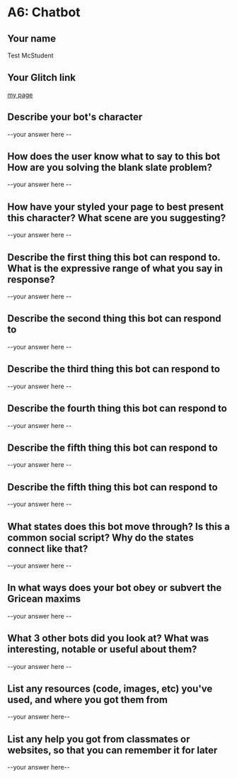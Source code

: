 # A6: Chatbot

## Your name
Test McStudent

## Your Glitch link
[my page](https://galaxykate-a1.glitch.me)


## Describe your bot's character

--your answer here  --

## How does the user know what to say to this bot How are you solving the blank slate problem?

--your answer here  --

## How have your styled your page to best present this character? What scene are you suggesting?

--your answer here  --

## Describe the first thing this bot can respond to.  What is the expressive range of what you say in response?

--your answer here  --


## Describe the second thing this bot can respond to

--your answer here  --


## Describe the third thing this bot can respond to

--your answer here  --



## Describe the fourth thing this bot can respond to

--your answer here  --


## Describe the fifth thing this bot can respond to

--your answer here  --


## Describe the fifth thing this bot can respond to

--your answer here  --



## What states does this bot move through? Is this a common social script? Why do the states connect like that?

--your answer here  --



## In what ways does your bot obey or subvert the Gricean maxims

--your answer here  --

## What 3 other bots did you look at? What was interesting, notable or useful about them?

--your answer here  --


## List any resources (code, images, etc) you've used, and where you got them from

--your answer here--

## List any help you got from classmates or websites, so that you can remember it for later

--your answer here--